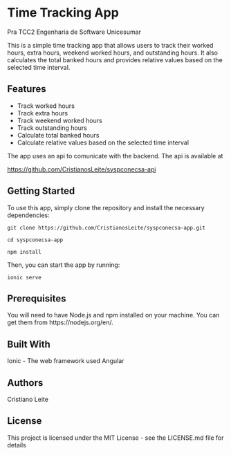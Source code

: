 # Time Tracking App

Pra TCC2 Engenharia de Software Unicesumar

This is a simple time tracking app that allows users to track their worked hours, extra hours, weekend worked hours, and outstanding hours. It also calculates the total banked hours and provides relative values based on the selected time interval.

<h2>Features</h2>
<ul>
  <li>Track worked hours</li>
  <li>Track extra hours</li>
  <li>Track weekend worked hours</li>
  <li>Track outstanding hours</li>
  <li>Calculate total banked hours</li>
  <li>Calculate relative values based on the selected time interval</li>
</ul>

The app uses an api to comunicate with the backend. The api is available at

https://github.com/CristianosLeite/syspconecsa-api

<h2>Getting Started</h2>
To use this app, simply clone the repository and install the necessary dependencies:

```
git clone https://github.com/CristianosLeite/syspconecsa-app.git
```

```
cd syspconecsa-app
```

```
npm install
```

Then, you can start the app by running:

```
ionic serve
```

<h2>Prerequisites</h2>
You will need to have Node.js and npm installed on your machine. 
You can get them from https://nodejs.org/en/.

<h2>Built With</h2>
Ionic - The web framework used
Angular

<h2>Authors</h2>
Cristiano Leite

<h2>License</h2>
This project is licensed under the MIT License - see the LICENSE.md file for details
